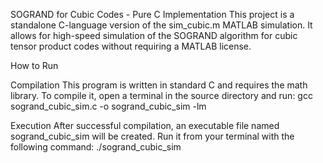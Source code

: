 SOGRAND for Cubic Codes - Pure C Implementation This project is a standalone C-language version of the sim_cubic.m MATLAB simulation. It allows for high-speed simulation of the SOGRAND algorithm for cubic tensor product codes without requiring a MATLAB license.

How to Run

Compilation This program is written in standard C and requires the math library. To compile it, open a terminal in the source directory and run:
gcc sogrand_cubic_sim.c -o sogrand_cubic_sim -lm

Execution After successful compilation, an executable file named sogrand_cubic_sim will be created. Run it from your terminal with the following command:
./sogrand_cubic_sim
